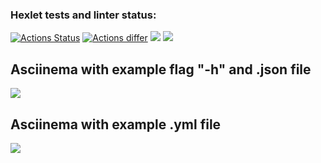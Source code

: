 ### Hexlet tests and linter status:
[![Actions Status](https://github.com/Smslawer/java-project-lvl2/workflows/hexlet-check/badge.svg)](https://github.com/Smslawer/java-project-lvl2/actions)
[![Actions differ](https://github.com/Smslawer/java-project-lvl2/workflows/actions-differ/badge.svg)](https://github.com/Smslawer/java-project-lvl2/actions)
<a href="https://codeclimate.com/github/Smslawer/java-project-lvl2/maintainability"><img src="https://api.codeclimate.com/v1/badges/86ffa4e40b9e523aac71/maintainability" /></a>
<a href="https://codeclimate.com/github/Smslawer/java-project-lvl2/test_coverage"><img src="https://api.codeclimate.com/v1/badges/86ffa4e40b9e523aac71/test_coverage" /></a>

## Asciinema with example flag "-h" and .json file
<a href="https://asciinema.org/a/AgKubvZwXZKOnwkHHoVSOwpYT" target="_blank">
<img src="https://asciinema.org/a/AgKubvZwXZKOnwkHHoVSOwpYT.svg" />
</a>

## Asciinema with example .yml file
<a href="https://asciinema.org/a/0WsqoONc44yGHneQ4eqfoKUXw" target="_blank">
<img src="https://asciinema.org/a/0WsqoONc44yGHneQ4eqfoKUXw.svg" />
</a>

